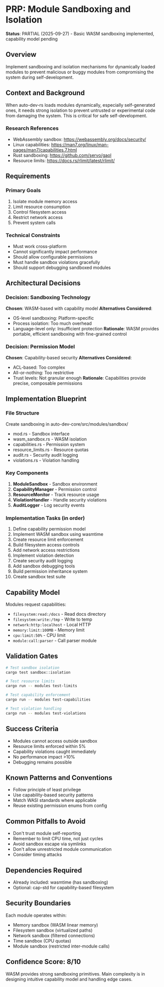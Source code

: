 # PRP: Module Sandboxing and Isolation

**Status**: PARTIAL (2025-09-27) - Basic WASM sandboxing implemented, capability model pending

## Overview
Implement sandboxing and isolation mechanisms for dynamically loaded modules to prevent malicious or buggy modules from compromising the system during self-development.

## Context and Background
When auto-dev-rs loads modules dynamically, especially self-generated ones, it needs strong isolation to prevent untrusted or experimental code from damaging the system. This is critical for safe self-development.

### Research References
- WebAssembly sandbox: https://webassembly.org/docs/security/
- Linux capabilities: https://man7.org/linux/man-pages/man7/capabilities.7.html
- Rust sandboxing: https://github.com/servo/gaol
- Resource limits: https://docs.rs/rlimit/latest/rlimit/

## Requirements

### Primary Goals
1. Isolate module memory access
2. Limit resource consumption
3. Control filesystem access
4. Restrict network access
5. Prevent system calls

### Technical Constraints
- Must work cross-platform
- Cannot significantly impact performance
- Should allow configurable permissions
- Must handle sandbox violations gracefully
- Should support debugging sandboxed modules

## Architectural Decisions

### Decision: Sandboxing Technology
**Chosen**: WASM-based with capability model
**Alternatives Considered**:
- OS-level sandboxing: Platform-specific
- Process isolation: Too much overhead
- Language-level only: Insufficient protection
**Rationale**: WASM provides portable, efficient sandboxing with fine-grained control

### Decision: Permission Model
**Chosen**: Capability-based security
**Alternatives Considered**:
- ACL-based: Too complex
- All-or-nothing: Too restrictive
- Trust levels: Not granular enough
**Rationale**: Capabilities provide precise, composable permissions

## Implementation Blueprint

### File Structure
Create sandboxing in auto-dev-core/src/modules/sandbox/
- mod.rs - Sandbox interface
- wasm_sandbox.rs - WASM isolation
- capabilities.rs - Permission system
- resource_limits.rs - Resource quotas
- audit.rs - Security audit logging
- violations.rs - Violation handling

### Key Components
1. **ModuleSandbox** - Sandbox environment
2. **CapabilityManager** - Permission control
3. **ResourceMonitor** - Track resource usage
4. **ViolationHandler** - Handle security violations
5. **AuditLogger** - Log security events

### Implementation Tasks (in order)
1. Define capability permission model
2. Implement WASM sandbox using wasmtime
3. Create resource limit enforcement
4. Build filesystem access controls
5. Add network access restrictions
6. Implement violation detection
7. Create security audit logging
8. Add sandbox debugging tools
9. Build permission inheritance system
10. Create sandbox test suite

## Capability Model
Modules request capabilities:
- `filesystem:read:/docs` - Read docs directory
- `filesystem:write:/tmp` - Write to temp
- `network:http:localhost` - Local HTTP
- `memory:limit:100MB` - Memory limit
- `cpu:limit:50%` - CPU limit
- `module:call:parser` - Call parser module

## Validation Gates

```bash
# Test sandbox isolation
cargo test sandbox::isolation

# Test resource limits
cargo run -- modules test-limits

# Test capability enforcement
cargo run -- modules test-capabilities

# Test violation handling
cargo run -- modules test-violations
```

## Success Criteria
- Modules cannot access outside sandbox
- Resource limits enforced within 5%
- Capability violations caught immediately
- No performance impact >10%
- Debugging remains possible

## Known Patterns and Conventions
- Follow principle of least privilege
- Use capability-based security patterns
- Match WASI standards where applicable
- Reuse existing permission enums from config

## Common Pitfalls to Avoid
- Don't trust module self-reporting
- Remember to limit CPU time, not just cycles
- Avoid sandbox escape via symlinks
- Don't allow unrestricted module communication
- Consider timing attacks

## Dependencies Required
- Already included: wasmtime (has sandboxing)
- Optional: cap-std for capability-based filesystem

## Security Boundaries
Each module operates within:
- Memory sandbox (WASM linear memory)
- Filesystem sandbox (virtualized paths)
- Network sandbox (filtered connections)
- Time sandbox (CPU quotas)
- Module sandbox (restricted inter-module calls)

## Confidence Score: 8/10
WASM provides strong sandboxing primitives. Main complexity is in designing intuitive capability model and handling edge cases.
